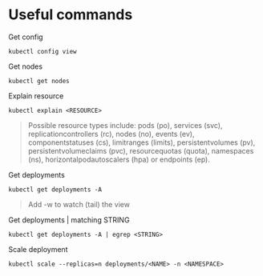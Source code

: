 # Useful commands

Get config
```
kubectl config view
```

Get nodes
```
kubectl get nodes
```

Explain resource

```
kubectl explain <RESOURCE>
```
> Possible resource types include: pods (po), services (svc), replicationcontrollers (rc), nodes (no), events (ev), componentstatuses (cs), limitranges (limits), persistentvolumes (pv), persistentvolumeclaims (pvc), resourcequotas (quota), namespaces (ns), horizontalpodautoscalers (hpa) or endpoints (ep).

Get deployments

```
kubectl get deployments -A
```
>Add -w to watch (tail) the view

Get deployments | matching STRING

```
kubectl get deployments -A | egrep <STRING> 
```



Scale deployment

```
kubectl scale --replicas=n deployments/<NAME> -n <NAMESPACE>
```